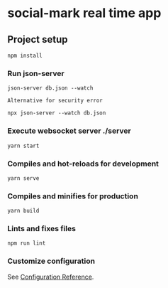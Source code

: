 # social-mark real time app

## Project setup
```
npm install
```
### Run json-server

```
json-server db.json --watch
```

```
Alternative for security error

npx json-server --watch db.json
```

### Execute websocket server ./server

```
yarn start 
```
### Compiles and hot-reloads for development
```
yarn serve
```

### Compiles and minifies for production
```
yarn build
```

### Lints and fixes files
```
npm run lint
```

### Customize configuration
See [Configuration Reference](https://cli.vuejs.org/config/).
